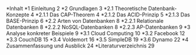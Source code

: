 *Inhalt
*1 Einleitung			2
*2 Grundlagen			3
*2.1 Theoretische Datenbank-Konzepte	4
*2.1.1 Das CAP-Theorem		4
*2.1.2 Das ACID-Prinzip		5
*2.1.3 Das BASE-Prinzip		6
*2.2 Arten von Datenbanken		8
*2.2.1 Relationale Datenbanken		8
*2.2.2 NoSQL-Datenbanken		8
*2.2.3 AP-Datenbanken		9
*3 Analyse konkreter Beispiele		9
*3.1 Cloud Computing		10
*3.2 Facebook			12
*3.3 CouchDB			15
*3.4 Voldemort			16
*3.5 SimpleDB			19
*3.6 Dynamo			22
*4 Zusammenfassung und Ausblick	24
*Literaturverzeichnis			29

